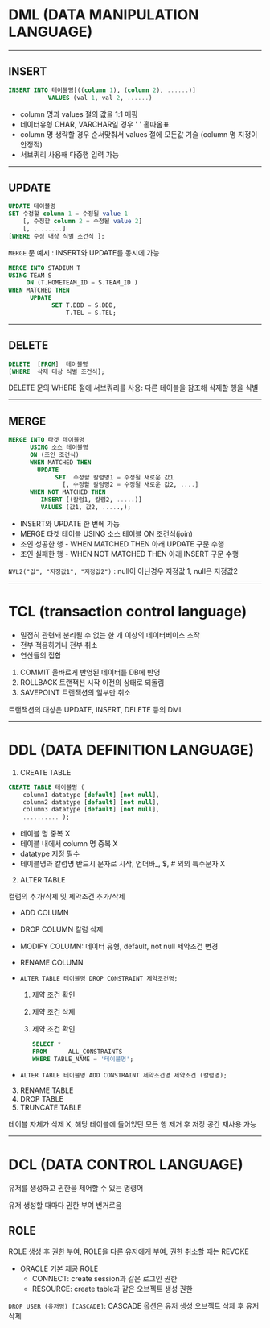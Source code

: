 # DML (DATA MANIPULATION LANGUAGE)

---

## INSERT

``` sql
INSERT INTO 테이블명[((column 1), (column 2), ......)]
		   VALUES (val 1, val 2, ......)
```

- column 명과 values 절의 값을 1:1 매핑
- 데이터유형 CHAR, VARCHAR일 경우 ' ' 홑따옴표
- column 명 생략할 경우 순서맞춰서 values 절에 모든값 기술 (column 명 지정이 안정적)
- 서브쿼리 사용해 다중행 입력 가능

---

## UPDATE

```sql
UPDATE 테이블명
SET 수정할 column 1 = 수정될 value 1
	[, 수정할 column 2 = 수정될 value 2]
	[, ........]
[WHERE 수정 대상 식별 조건식 ];
```

`MERGE` 문 예시 : INSERT와 UPDATE를 동시에 가능

```sql
MERGE INTO STADIUM T
USING TEAM S
	 ON (T.HOMETEAM_ID = S.TEAM_ID )
WHEN MATCHED THEN
      UPDATE
            SET T.DDD = S.DDD,
                T.TEL = S.TEL;
```

---

## DELETE

```sql
DELETE  [FROM]  테이블명
[WHERE  삭제 대상 식별 조건식];
```

DELETE 문의 WHERE 절에 서브쿼리를 사용: 다른 테이블을 참조해 삭제할 행을 식별

---

## MERGE

```sql
MERGE INTO 타겟 테이블명
      USING 소스 테이블명    
      ON (조인 조건식)
      WHEN MATCHED THEN
        UPDATE
             SET  수정할 칼럼명1 = 수정될 새로운 값1
               [, 수정할 칼럼명2 = 수정될 새로운 값2, ....]
      WHEN NOT MATCHED THEN
         INSERT [(칼럼1, 칼럼2, .....)]
         VALUES (값1, 값2, .....,);
```

- INSERT와 UPDATE 한 번에 가능
- MERGE 타겟 테이블 USING 소스 테이블 ON 조건식(join)
- 조인 성공한 행 - WHEN MATCHED THEN 아래 UPDATE 구문 수행
- 조인 실패한 행 - WHEN NOT MATCHED THEN 아래 INSERT 구문 수행

`NVL2("값", "지정값1", "지정값2")` : null이 아닌경우 지정값 1, null은 지정값2

---

# TCL (transaction control language)

- 밀접히 관련돼 분리될 수 없는 한 개 이상의 데이터베이스 조작
- 전부 적용하거나 전부 취소
- 연산들의 집합

1. COMMIT 올바르게 반영된 데이터를 DB에 반영
2. ROLLBACK 트랜잭션 시작 이전의 상태로 되돌림
3. SAVEPOINT 트랜잭션의 일부만 취소

트랜잭션의 대상은 UPDATE, INSERT, DELETE 등의 DML

---

# DDL (DATA DEFINITION LANGUAGE)

1. CREATE TABLE

```sql
CREATE TABLE 테이블명 (
	column1 datatype [default] [not null],
	column2 datatype [default] [not null],
	column3 datatype [default] [not null],
	.......... );
```

- 테이블 명 중복 X
- 테이블 내에서 column 명 중복 X
- datatype 지정 필수
- 테이블명과 칼럼명 반드시 문자로 시작, 언더바_, $, # 외의 특수문자 X

2. ALTER TABLE

컬럼의 추가/삭제 및 제약조건 추가/삭제

- ADD COLUMN

- DROP COLUMN 칼럼 삭제

- MODIFY COLUMN: 데이터 유형, default, not  null 제약조건 변경

- RENAME COLUMN

- `ALTER TABLE 테이블명 DROP CONSTRAINT 제약조건명;`

  1. 제약 조건 확인

  2. 제약 조건 삭제

  3. 제약 조건 확인

     ```sql
     SELECT * 
     FROM      ALL_CONSTRAINTS
     WHERE TABLE_NAME = '테이블명';
     ```

- `ALTER TABLE 테이블명 ADD CONSTRAINT 제약조건명 제약조건 (칼럼명);`

3. RENAME TABLE
4. DROP TABLE
5. TRUNCATE TABLE

테이블 자체가 삭제 X, 해당 테이블에 들어있던 모든 행 제거 후 저장 공간 재사용 가능

---

# DCL (DATA CONTROL LANGUAGE)

유저를 생성하고 권한을 제어할 수 있는 명령어

유저 생성할 때마다 권한 부여 번거로움

## ROLE

ROLE 생성 후 권한 부여, ROLE을 다른 유저에게 부여, 권한 취소할 때는 REVOKE

- ORACLE 기본 제공 ROLE
  - CONNECT: create session과 같은 로그인 권한
  - RESOURCE: create table과 같은 오브젝트 생성 권한

`DROP USER (유저명) [CASCADE]`: CASCADE 옵션은 유저 생성 오브젝트 삭제 후 유저 삭제



